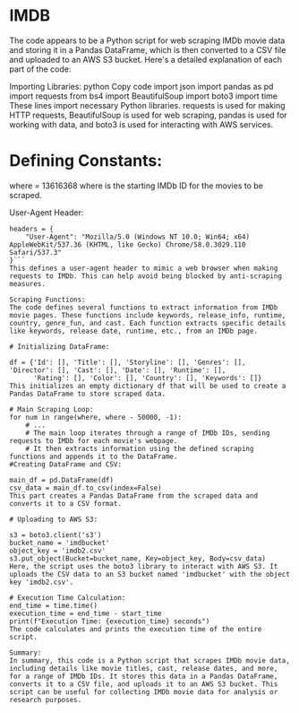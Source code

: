# IMDB
 The code appears to be a Python script for web scraping IMDb movie data and storing it in a Pandas DataFrame, which is then converted to a CSV file and uploaded to an AWS S3 bucket. Here's a detailed explanation of each part of the code:

Importing Libraries:
python
Copy code
import json
import pandas as pd
import requests
from bs4 import BeautifulSoup
import boto3
import time
These lines import necessary Python libraries. requests is used for making HTTP requests, BeautifulSoup is used for web scraping, pandas is used for working with data, and boto3 is used for interacting with AWS services.

# Defining Constants:

where = 13616368
where is the starting IMDb ID for the movies to be scraped.

User-Agent Header:
```
headers = {
    "User-Agent": "Mozilla/5.0 (Windows NT 10.0; Win64; x64) AppleWebKit/537.36 (KHTML, like Gecko) Chrome/58.0.3029.110 Safari/537.3"
}```
This defines a user-agent header to mimic a web browser when making requests to IMDb. This can help avoid being blocked by anti-scraping measures.

Scraping Functions:
The code defines several functions to extract information from IMDb movie pages. These functions include keywords, release_info, runtime, country, genre_fun, and cast. Each function extracts specific details like keywords, release date, runtime, etc., from an IMDb page.

# Initializing DataFrame:

df = {'Id': [], 'Title': [], 'Storyline': [], 'Genres': [], 'Director': [], 'Cast': [], 'Date': [], 'Runtime': [],
      'Rating': [], 'Color': [], 'Country': [], 'Keywords': []}
This initializes an empty dictionary df that will be used to create a Pandas DataFrame to store scraped data.

# Main Scraping Loop:
for num in range(where, where - 50000, -1):
    # ...
    # The main loop iterates through a range of IMDb IDs, sending requests to IMDb for each movie's webpage.
    # It then extracts information using the defined scraping functions and appends it to the DataFrame.
#Creating DataFrame and CSV:

main_df = pd.DataFrame(df)
csv_data = main_df.to_csv(index=False)
This part creates a Pandas DataFrame from the scraped data and converts it to a CSV format.

# Uploading to AWS S3:

s3 = boto3.client('s3')
bucket_name = 'imdbucket'
object_key = 'imdb2.csv'
s3.put_object(Bucket=bucket_name, Key=object_key, Body=csv_data)
Here, the script uses the boto3 library to interact with AWS S3. It uploads the CSV data to an S3 bucket named 'imdbucket' with the object key 'imdb2.csv'.

# Execution Time Calculation:
end_time = time.time()
execution_time = end_time - start_time
print(f"Execution Time: {execution_time} seconds")
The code calculates and prints the execution time of the entire script.

Summary:
In summary, this code is a Python script that scrapes IMDb movie data, including details like movie titles, cast, release dates, and more, for a range of IMDb IDs. It stores this data in a Pandas DataFrame, converts it to a CSV file, and uploads it to an AWS S3 bucket. This script can be useful for collecting IMDb movie data for analysis or research purposes.
